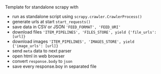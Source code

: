 
Template for standalone scrapy with

- run as standalone script using `scrapy.crawler.CrawlerProcess()`
- generate urls at start `start_requests()`
- save data in CSV or JSON `'FEED_FORMAT', 'FEED_URI'`
- download files  `'ITEM_PIPELINES', 'FILES_STORE', yield {'file_urls': [url]}`
- download images `'ITEM_PIPELINES', 'IMAGES_STORE', yield {'image_urls': [url]}`
- send `meta` data to next parser
- open html in web browser
- convert `response.body` to `json`
- save every response.boy in separated file


